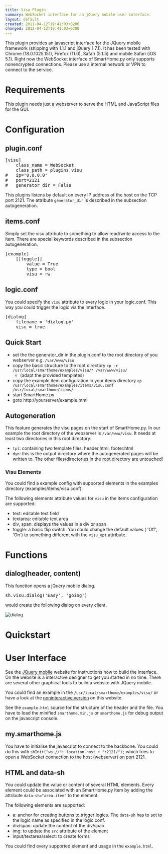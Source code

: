 ```yaml
---
title: Visu Plugin
summary: WebSocket interface for an jQuery mobile user interface.
layout: default
created: 2011-04-12T19:41:03+0200
changed: 2012-04-12T19:41:03+0200
---
```


This plugin provides an javascript interface for the JQuery mobile framework (shipping with 1.1.1 and jQuery 1.7.1). It has been tested with Chrome (18.0.1025.151), Firefox (11.0), Safari (5.1.5) and mobile Safari (iOS 5.1).
Right now the WebSocket interface of SmartHome.py only supports nonencrypted connections. Please use a internal network or VPN to connect to the service.

# Requirements
This plugin needs just a webserver to serve the HTML and JavaScript files for the GUI.

# Configuration

## plugin.conf
<pre>
[visu]
    class_name = WebSocket
    class_path = plugins.visu
#   ip='0.0.0.0'
#   port=2121
#   generator_dir = False
</pre>

This plugins listens by default on every IP address of the host on the TCP port 2121.
The attribute `generator_dir` is described in the subsection autogeneration.

## items.conf

Simply set the visu attribute to something to allow read/write access to the item. There are special keywords described in the subsection autogeneration.

<pre>
[example]
    [[toggle]]
        value = True
        type = bool
        visu = rw
</pre>


## logic.conf
You could specify the `visu` attribute to every logic in your logic.conf. This way you could trigger the logic via the interface.
<pre>
[dialog]
    filename = 'dialog.py'
    visu = true
</pre>

## Quick Start

   * set the the generator_dir in the plugin.conf to the root directory of you webserver e.g. `/var/www/visu`
   * copy the basic structure to the root directory `cp -r /usr/local/smarthome/examples/visu/* /var/www/visu/`
      * (adapt the provided templates)
   * copy the example item configuration in your items directory `cp /usr/local/smarthome/examples/items/visu.conf /usr/local/smarthome/items/`
   * start SmartHome.py
   * goto http://yourserver/example.html

## Autogeneration

This feature generates the visu pages on the start of SmartHome.py. In our example the root directory of the webserver is `/var/www/visu`.
It needs at least two directories in this root directory:

   * `tpl`: containing two template files: header.html, footer.html
   * `dyn`: this is the output directory where the autogenerated pages will be written to. The other files/directories in the root directory are untouched!

### Visu Elements
You could find a example config with supported elements in the examples directory (examples/items/visu.conf).

The following elements attribute values for `visu` in the items configuration are supported:

   * text: editable text field
   * textarea: editable text area
   * div, span: displays the values in a div or span
   * toggle: a basic flip switch. You could change the default values ( 'Off', 'On') to something different with the `visu_opt` attribute.

Functions
=========

dialog(header, content)
-----------------------
This function opens a jQuery mobile dialog.
<pre>sh.visu.dialog('Easy', 'going')</pre> would create the following dialog on every client.
![dialog](/media/img/dialog.png)

# Quickstart



User Interface
==============
See the [JQuery mobile](http://jquerymobile.com/) website for instructions how to build the interface. On the website is a interactive designer to get you started in no time.
There are several other graphical tools to build a website with JQuery mobile.

You could find an example in the `/usr/local/smarthome/examples/visu/` or have a look at the [noninteractive version](example.html) on this website.

See the `example.html` source for the structure of the header and the file. You have to load the minified `smarthome.min.js` or `smarthome.js` for debug output on the javascript console.

my.smarthome.js
---------------
You have to initialise the javascript to connect to the backbone. You could do this with `shInit("ws://"+ location.host + ":2121/");` which tries to open a WebSocket connection to the host (webserver) on port 2121.

HTML and data-sh
----------------
You could update the value or content of several HTML elements. Every element could be associated with an SmartHome.py item by adding the attribute `data-sh="area.item"` to the element.

The following elements are supported:

  * a: anchor for creating buttons to trigger logics. The `data-sh` has to set to the logic name as specified in the logic.conf.
  * div/span: update the content of the div/span
  * img: to update the `src` attribute of the element
  * input/textarea/select: to create forms

You could find every supported element and usage in the `example.html`.

